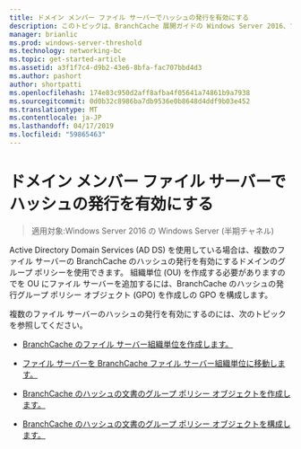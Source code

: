 ```yaml
---
title: ドメイン メンバー ファイル サーバーでハッシュの発行を有効にする
description: このトピックは、BranchCache 展開ガイドの Windows Server 2016、ブランチ オフィスに WAN 帯域幅使用量を最適化するために分散され、ホスト型キャッシュ モードで BranchCache を展開する方法を示しますの一部
manager: brianlic
ms.prod: windows-server-threshold
ms.technology: networking-bc
ms.topic: get-started-article
ms.assetid: a3f1f7c4-d9b2-43e6-8bfa-fac707bbd4d3
ms.author: pashort
author: shortpatti
ms.openlocfilehash: 174e83c950d2aff8afba4f05641a74861b9a7938
ms.sourcegitcommit: 0d0b32c8986ba7db9536e0b8648d4ddf9b03e452
ms.translationtype: MT
ms.contentlocale: ja-JP
ms.lasthandoff: 04/17/2019
ms.locfileid: "59865463"
---
```

# <a name="enable-hash-publication-for-domain-member-file-servers"></a>ドメイン メンバー ファイル サーバーでハッシュの発行を有効にする

>適用対象:Windows Server 2016 の Windows Server (半期チャネル)

Active Directory Domain Services (AD DS) を使用している場合は、複数のファイル サーバーの BranchCache のハッシュの発行を有効にするドメインのグループ ポリシーを使用できます。 組織単位 (OU) を作成する必要がありますのでを OU にファイル サーバーを追加するには、BranchCache のハッシュの発行グループ ポリシー オブジェクト (GPO) を作成しの GPO を構成します。  
  
複数のファイル サーバーのハッシュの発行を有効にするのには、次のトピックを参照してください。  
  
-   [BranchCache のファイル サーバー組織単位を作成します。](../../branchcache/deploy/Create-the-BranchCache-File-Servers-Organizational-Unit.md)  
  
-   [ファイル サーバーを BranchCache ファイル サーバー組織単位に移動します。](../../branchcache/deploy/Move-File-Servers-to-the-BranchCache-File-Servers-Organizational-Unit.md)  
  
-   [BranchCache のハッシュの文書のグループ ポリシー オブジェクトを作成します。](../../branchcache/deploy/Create-the-BranchCache-Hash-Publication-Group-Policy-Object.md)  
  
-   [BranchCache のハッシュの文書のグループ ポリシー オブジェクトを構成します。](../../branchcache/deploy/Configure-the-BranchCache-Hash-Publication-Group-Policy-Object.md)  
  


